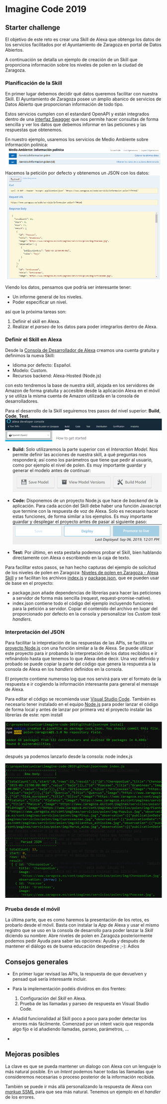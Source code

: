﻿# Imagine Code 2019
## Starter challenge

El objetivo de este reto es crear una Skill de Alexa que obtenga los datos de los servicios 
facilitados por el Ayuntamiento de Zaragoza en portal de Datos Abiertos.

A continuación se detalla un ejemplo de creación de un Skill que proporciona información 
sobre los niveles de polen en la ciudad de Zaragoza. 

### Planificación de la Skill
En primer lugar debemos decidir qué datos queremos facilitar con nuestra Skill. El Ayuntamiento 
de Zaragoza posee un ámplio abanico de servicios de Datos Abierto que proporcionan información 
de todo tipo.

Estos servicios cumplen con el estandard OpenAPI y están integrados dentro de una 
[interfaz Swagger](https://www.zaragoza.es/docs-api_sede/#/) que nos permite hacer consultas de forma sencilla y ver los datos que 
debemos informar en las peticiones y las respuestas que obtenemos.

En nuestro ejemplo, usaremos los servicios de Medio Ambiente sobre información polínica:
![Medio Ambiente - Información polínica](assets/polen-services.png)

Hacemos la petición por defecto y obtenemos un JSON con los datos:
![Medio Ambiente - Información polínica](assets/polen-services-2.png)

Viendo los datos, pensamos que podría ser interesante tener:
* Un informe general de los niveles.
* Poder especificar un nivel.
  
así que la próxima tareas son:
1. Definir el skill en Alexa.
2. Realizar el _parseo_ de los datos para poder integrarlos dentro de Alexa.

### Definir el Skill en Alexa
Desde la [Consola de Desarrollador de Alexa](https://developer.amazon.com/alexa/console/ask) creamos una 
cuenta gratuita y definimos la nueva Skill:
* Idioma por defecto: Español.
* Modelo: Custom.
* Recursos backend: Alexa-Hosted (Node.js)
  
con esto tendremos la base de nuestra skill, alojada en los servidores de Amazon de 
forma gratuita y accesible desde la aplicación Alexa en el móvil y se utiliza la misma 
cuenta de Amazon utilizada en la consola de desarrolladores.

Para el desarrollo de la Skill seguiremos tres pasos del nivel superior: **Build**, **Code**, 
**Test**.
![Menú de desarrollador](assets/developer-menu.png)
* **Build:** Solo utilizaremos la parte superior con el *Interaction Model*. Nos permite 
  definir las acciones de nuestra skill, a qué preguntas nos responderá; así como los 
  parámetros que tiene que pedir al usuario, como por ejemplo el nivel de polen. Es 
  muy importante guardar y generar el modelo antes de continuar:
![Menú build](assets/build.png)

* **Code:** Disponemos de un proyecto Node.js que hace de _backend_ de la aplicación. Para 
  cada acción del Skill debe haber una función Javascript que termine con la respuesta 
  de voz de Alexa. Solo es necesario hacer estas funciones, de forma similar a los ejemplos. 
  Es muy importante guardar y desplegar el proyecto antes de pasar al siguiente paso:
![Menú code](assets/code.png)  

* **Test:** Por último, en esta pestaña podemos probar el Skill, bien hablando directamente 
  con Alexa o escribiendo en la caja de texto.

Para facilitar estos pasos, se han hecho capturas del ejemplo de solicitud de los niveles 
de polen en Zaragoza: [Niveles de polen en Zaragoza - Alexa Skill](./skill/build) y se facilitan 
los archivos [index.js](./skill/code/index.js) y [package.json](./skill/code/package.json), que ee pueden usar de base en el proyecto:

* package.json añade dependencias de librerías para hacer las peticiones a servidor 
  de forma más sencilla (request, request-promise-native).
* index.json contiene todo el código del ejemplo incluyendo funciones para la petición 
  a servidor. Copiar el contenido del archivo en lugar del proporcionado por defecto 
  en la consola y personalizar los _Custom task handlers_.
  

### Interpretación del JSON
Para facilitar la intepretación de las respuestas de las APIs, se facilita un [proyecto 
Node.js](./json) con una función similar a la de Alexa. Se puede utilizar este proyecto para 
ir probando la interpretación de los datos recibidos e ir refinándolo hasta que tenemos 
lo que Alexa debe decir. Una vez definido y probado se puede copiar la parte del código que genera la respuesta 
a la consola de Alexa en los _handlers_ definidos en la consola.

El proyecto contiene numeroso log que nos servirá para ver el formato de la respuesta 
e ir cogiendo la información interesante para general el mensaje de Alexa.

Para editar el código se recomienda usar [Visual Studio Code](https://code.visualstudio.com/). También es necesario 
tener instalado en el equipo [Node.js](https://nodejs.org/es/) para poder lanzar el 
código de forma local y antes de lanzar por primera vez el proyecto instalar las librerías 
de este:
    npm install

![](assets/json-npm-install.png)
 
después ya podemos lanzarlo desde la consola:
    node index.js

![](assets/json-node.png)


### Prueba desde el móvil
La última parte, que es como haremos la presentación de los retos, es probarlo desde 
el móvil. Basta con instalar la _App_ de Alexa y usar el mismo registro que se uso en 
la consola de desarrollo para poder lanzar la _Skill_ diciendo su nombre:
    Abre niveles de polen en Zaragoza
posteriormente podemos pedir Ayuda para saber las opciones:
    Ayuda
y después de mantener el diálogo es de buena educación despedirse ;-):
    Adios


## Consejos generales
* En primer lugar revisad las APIs, la respuesta de que devuelven y pensad qué sería 
  interesante incluir.
* Para la implementación podéis dividiros en dos frentes:
  
    1. Configuración del _Skill_ en Alexa.
    2. Prueba de las llamadas y parseo de respuesta en Visual Studio Code.

* Añadid funcionalidad al Skill poco a poco para poder detectar los errores más fácilmente. 
  Comenzad por un intent vacío que responda algo fijo e id añadiendo llamadas, parseo, 
  parámetros, ...
* 

## Mejoras posibles

La clave es que se pueda mantener un dialogo con Alexa con un lenguaje lo más natural 
posible. En un _Intent_ podemos hacer todas las llamadas que consideremos necesarias 
o proceso posterior de la información recibida.

También se puede ir más allá personalizando la respuesta de Alexa con [_markup_ SSML](https://developer.amazon.com/docs/custom-skills/speech-synthesis-markup-language-ssml-reference.html) 
para que sea más natural. Tenemos un ejemplo en el _handler_ de los errores.